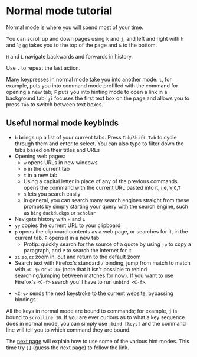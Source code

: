 # Normal mode tutorial

Normal mode is where you will spend most of your time.

You can scroll up and down pages using `k` and `j`, and left and right with `h` and `l`; `gg` takes you to the top of the page and `G` to the bottom.

`H` and `L` navigate backwards and forwards in history.

Use `.` to repeat the last action.

Many keypresses in normal mode take you into another mode. `t`, for example, puts you into command mode prefilled with the command for opening a new tab; `F` puts you into hinting mode to open a link in a background tab; `gi` focuses the first text box on the page and allows you to press `Tab` to switch between text boxes.

## Useful normal mode keybinds

*   `b` brings up a list of your current tabs. Press `Tab`/`Shift-Tab` to cycle through them and enter to select. You can also type to filter down the tabs based on their titles and URLs
*   Opening web pages:
    *   `w` opens URLs in new windows
    *   `o` in the current tab
    *   `t` in a new tab
    *   Using a capital letter in place of any of the previous commands opens the command with the current URL pasted into it, i.e, `W`,`O`,`T`
    *   `s` lets you search easily
    *   in general, you can search many search engines straight from these prompts by simply starting your query with the search engine, such as `bing` `duckduckgo` or `scholar`
*   Navigate history with `H` and `L`
*   `yy` copies the current URL to your clipboard
*   `p` opens the clipboard contents as a web page, or searches for it, in the current tab. `P` opens it in a new tab
    *   Protip: quickly search for the source of a quote by using `;p` to copy a paragraph, and `P` to search the internet for it
*   `zi`,`zo`,`zz` zoom in, out and return to the default zoom
*   Search text with Firefox's standard `/` binding, jump from match to match with `<C-g>` or `<C-G>` (note that it isn't possible to rebind searching/jumping between matches for now). If you want to use Firefox's `<C-f>` search you'll have to run `unbind <C-f>`.
-   `<C-v>` sends the next keystroke to the current website, bypassing bindings

All the keys in normal mode are bound to commands; for example, `j` is bound to `scrolline 10`. If you are ever curious as to what a key sequence does in normal mode, you can simply use `:bind [keys]` and the command line will tell you to which command they are bound.

The [next page](./3-hint_mode.html) will explain how to use some of the various hint modes. This time try `]]` (guess the next page) to follow the link.

<a href='./1-tutor.html' rel="prev"></a>
